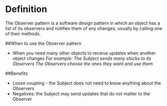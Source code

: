 # Definition
The Observer pattern is a software design pattern in which an object has a list of its observers and notifies them of any changes, usually by calling one of their methods.

##When to use the Observer pattern

* When you need many other objects to receive updates when another object changes
*For example:*
*The Subject sends many stocks to its Observers*
*The Observers choose the ones they want and use them*

##Benefits

* Loose coupling - the Subject does not need to know anything about the Observers
* Negatives: the Subject may send updates that do not matter to the Observer